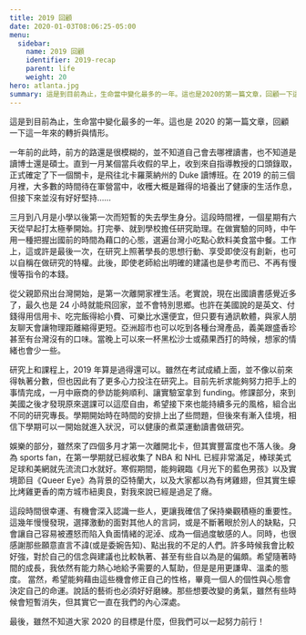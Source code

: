 ```yaml
---
title: 2019 回顧
date: 2020-01-03T08:06:25-05:00
menu:
  sidebar:
    name: 2019 回顧
    identifier: 2019-recap
    parent: life
    weight: 20
hero: atlanta.jpg
summary: 這是到目前為止，生命當中變化最多的一年。這也是2020的第一篇文章，回顧一下這一年來的轉折與情形。一年前的此時，前方的路還是很模糊的，並不知道自己會去哪裡讀書，也不知道是讀博士還是碩士。直到一月某個當兵收假的早上，收到來自指導教授的口頭錄取，正式確定了下一個關卡，是飛往北卡羅萊納州的Duke讀博班。在2019的前三個月裡，大多數的時間待在軍營當中，收穫大概是難得的培養出了健康的生活作息，但接下來並沒有好好堅持……
---
```



這是到目前為止，生命當中變化最多的一年。這也是 2020 的第一篇文章，回顧一下這一年來的轉折與情形。

一年前的此時，前方的路還是很模糊的，並不知道自己會去哪裡讀書，也不知道是讀博士還是碩士。直到一月某個當兵收假的早上，收到來自指導教授的口頭錄取，正式確定了下一個關卡，是飛往北卡羅萊納州的 Duke 讀博班。在 2019 的前三個月裡，大多數的時間待在軍營當中，收穫大概是難得的培養出了健康的生活作息，但接下來並沒有好好堅持……

三月到八月是小學以後第一次而短暫的失去學生身分。這段時間裡，一個星期有六天從早起打太極拳開始。打完拳、就到學校擔任研究助理。在做實驗的同時，中午用一種把握出國前的時間為藉口的心態，選遍台灣小吃點心飲料美食當中餐。工作上，這或許是最後一次，在研究上照著學長的思想行動、享受即使沒有創新，也可以自稱在做研究的特權。此後，即使老師給出明確的建議也是參考而已、不再有慢慢等指令的本錢。

從父親節飛出台灣開始，是第一次離開家裡生活。老實說，現在出國讀書感覺近多了，最久也是 24 小時就能飛回家，並不會特別思鄉。也許在美國說的是英文、付錢得用信用卡、吃完飯得給小費、可樂比水還便宜，但只要有通訊軟體，與家人朋友聊天會讓物理距離縮得更短。亞洲超市也可以吃到各種台灣產品，義美跟盛香珍甚至有台灣沒有的口味。當晚上可以來一杯黑松沙士或蘋果西打的時候，想家的情緒也會少一些。

研究上和課程上，2019 年算是過得還可以。雖然在考試成績上面，並不像以前來得執著分數，但也因此有了更多心力投注在研究上。目前先祈求能夠努力把手上的事情完成，一月中廠商的參訪能夠順利、讓實驗室拿到 funding。修課部分，來到美國之後才發現原來選課可以這麼自由，希望接下來也能持續多元的風格，組合出不同的研究專長。學期開始時在時間的安排上出了些問題，但後來有漸入佳境，相信下學期可以一開始就進入狀況，可以健康的煮菜運動讀書做研究。

娛樂的部分，雖然來了四個多月才第一次離開北卡，但其實豐富度也不落人後。身為 sports fan，在第一學期就已經收集了 NBA 和 NHL 已經非常滿足，棒球美式足球和美網就先流流口水就好。寒假期間，能夠親臨《月光下的藍色男孩》以及實境節目《Queer Eye》為背景的亞特蘭大，以及大家都以為有烤雞翅，但其實生蠔比烤雞更香的南方城市紐奧良，對我來說已經是過足了癮。

這段時間很幸運、有機會深入認識一些人，更讓我確信了保持樂觀積極的重要性。這幾年慢慢發現，選擇激動的面對其他人的言詞，或是不斷著眼於別人的缺點，只會讓自己容易被遷怒而陷入負面情緒的泥淖、成為一個過度敏感的人。同時，也很感謝那些願意直言不諱(或是委婉告知)、點出我的不足的人們。許多時候我會比較好強，對於自己的信念與建議也比較執著、甚至有些自以為是的偏頗。希望隨著時間的成長，我依然有能力熱心地給予需要的人幫助，但是是用更謙卑、溫柔的態度。
當然，希望能夠藉由這些機會修正自己的性格，畢竟一個人的個性與心態會決定自己的命運。說話的藝術也必須好好磨練。那些想要改變的勇氣，雖然有些時候會短暫消失，但其實它一直在我們的內心深處。

最後，雖然不知道大家 2020 的目標是什麼，但我們可以一起努力前行！